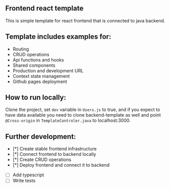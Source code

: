 ## Frontend react template

This is simple template for react frontend that is connected to java backend.

## Template includes examples for:

- Routing
- CRUD operations
- Api functions and hooks
- Shared components
- Production and development URL
- Context state management
- Github pages deployment

## How to run locally:

Clone the project, set `dev` variable in `Users.js` to true, and if you expect to have data available you need to clone backend-template as well and point `@Cross-origin` in `TemplateControler.java` to localhost:3000.

## Further development:

- [*] Create stable frontend infrastructure
- [*] Connect frontend to backend locally
- [*] Create CRUD operations
- [*] Deploy frontend and connect it to backend
- [ ] Add typescript
- [ ] Write tests
